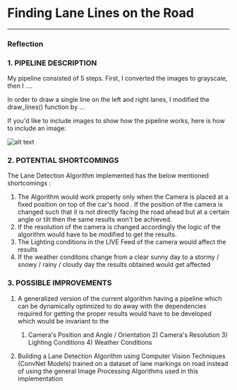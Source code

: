 # **Finding Lane Lines on the Road** 

[//]: # (Image References)

[image1]: ./examples/grayscale.jpg "Grayscale"

---

### Reflection

### 1. PIPELINE DESCRIPTION

My pipeline consisted of 5 steps. First, I converted the images to grayscale, then I .... 

In order to draw a single line on the left and right lanes, I modified the draw_lines() function by ...

If you'd like to include images to show how the pipeline works, here is how to include an image: 

![alt text][image1]


### 2. POTENTIAL SHORTCOMINGS
The Lane Detection Algorithm implemented has the below mentioned shortcomings :
1) The Algorithm would work properly only when the Camera is placed at a fixed position on top
   of the car's hood . If the position of the camera is changed such that it is not directly facing the road ahead but at a certain angle 
   or tilt then the same results won't be achieved.
2) If the resolution of the camera is changed accordingly the logic of the algorithm would have to be modified to get the results.
3) The Lighting conditions in the LIVE Feed of the camera would affect the results
4) If the weather conditons change from a clear sunny day to a stormy / snowy / rainy / cloudy day the results obtained would get affected


### 3. POSSIBLE IMPROVEMENTS

1) A generalized version of the current algorithm having a pipeline which can be dynamically optimized to do away with the dependencies 
   required for getting the proper results would have to be developed which would be invariant to the 
   1) Camera's Position and Angle / Orientation  2) Camera's Resolution 3) Lighting Conditions 4) Weather Conditions 
   
2) Building a Lane Detection Algorithm using Computer Vision Techniques (ConvNet Models) trained on a dataset of lane markings on road
   instead of using the general Image Processing Algorithms used in this implementation



